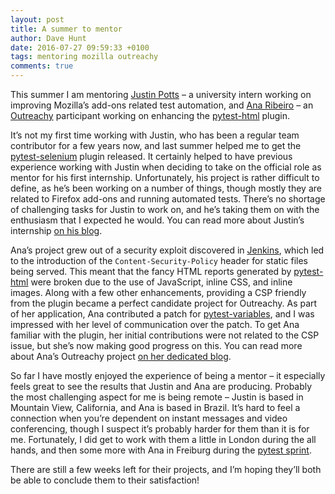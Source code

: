 ```yaml
---
layout: post
title: A summer to mentor
author: Dave Hunt
date: 2016-07-27 09:59:33 +0100
tags: mentoring mozilla outreachy
comments: true
---
```

This summer I am mentoring [Justin Potts](http://justinpotts.co/) – a university
intern working on improving Mozilla’s add-ons related test automation, and [Ana
Ribeiro](https://anaplusplus.com/) – an
[Outreachy](https://outreachy.gnome.org/) participant working on enhancing
the [pytest-html](https://github.com/pytest-dev/pytest-html) plugin.<!--more-->

It’s not my first time working with Justin, who has been a regular team
contributor for a few years now, and last summer helped me to get the
[pytest-selenium](https://github.com/pytest-dev/pytest-selenium) plugin
released. It certainly helped to have previous experience working with Justin
when deciding to take on the official role as mentor for his first internship.
Unfortunately, his project is rather difficult to define, as he’s been working
on a number of things, though mostly they are related to Firefox add-ons and
running automated tests. There’s no shortage of challenging tasks for Justin to
work on, and he’s taking them on with the enthusiasm that I expected he would.
You can read more about Justin’s internship [on his
blog](https://garblemasher.com/).

Ana’s project grew out of a security exploit discovered in
[Jenkins](https://jenkins.io/), which led to the introduction of the
`Content-Security-Policy`  header for static files being served. This meant that
the fancy HTML reports generated by
[pytest-html](https://github.com/pytest-dev/pytest-html) were broken due to the
use of JavaScript, inline CSS, and inline images. Along with a few other
enhancements, providing a CSP friendly from the plugin became a perfect
candidate project for Outreachy. As part of her application, Ana contributed a
patch for [pytest-variables](https://github.com/pytest-dev/pytest-variables),
and I was impressed with her level of communication over the patch. To get Ana
familiar with the plugin, her initial contributions were not related to the CSP
issue, but she’s now making good progress on this. You can read more about Ana’s
Outreachy project [on her dedicated blog](http://outreachy.anaplusplus.com/).

So far I have mostly enjoyed the experience of being a mentor – it especially
feels great to see the results that Justin and Ana are producing. Probably the
most challenging aspect for me is being remote – Justin is based in Mountain
View, California, and Ana is based in Brazil. It’s hard to feel a connection
when you’re dependent on instant messages and video conferencing, though I
suspect it’s probably harder for them than it is for me. Fortunately, I did get
to work with them a little in London during the all hands, and then some more
with Ana in Freiburg during the [pytest
sprint](http://blargon7.com/2016/06/sprinting-with-pytest-in-freiburg/).

There are still a few weeks left for their projects, and I’m hoping they’ll both
be able to conclude them to their satisfaction!
